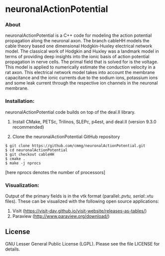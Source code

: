 # neuronalActionPotential

### About

neuronalActionPotential is a C++ code for modeling the action potential propagation along the neuronal axon. The branch cableHH models the cable theory based one dimensional Hodgkin-Huxley electrical network model. The classical work of Hodgkin and Huxley was a landmark model in terms of providing deep insights into the ionic basis of action potential propagation in nerve cells. The primal field that is solved for is the voltage. This model is applied to numerically estimate the conduction velocity in a rat axon. This electrical network model takes into account the membrane capacitance and the
ionic currents due to the sodium ions, potassium ions and some leak current through the respective ion channels in the neuronal membrane.

### Installation:

neuronalActionPotential code builds on top of the deal.II library.

1) Install CMake, PETSc, Trilinos, SLEPc, p4est, and deal.II (version 9.3.0 recommended)<br>

2) Clone the neuronalActionPotential GitHub repository <br>
```
$ git clone https://github.com/cmmg/neuronalActionPotential.git
$ cd neuronalActionPotential
$ git checkout cableHH
$ cmake .
$ make -j nprocs
  ```
[here nprocs denotes the number of processors]

### Visualization:

  Output of the primary fields is in the vtk format (parallel:*.pvtu, serial:*.vtu files). These can be visualized with the following open source applications:
  1. VisIt (https://visit-dav.github.io/visit-website/releases-as-tables/)
  2. Paraview (http://www.paraview.org/download/)


License
-------
GNU Lesser General Public License (LGPL). Please see the file LICENSE for details.
